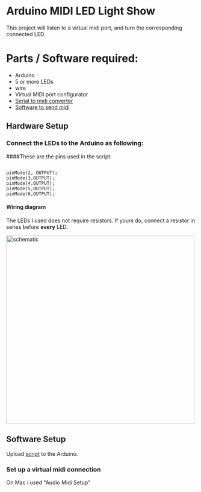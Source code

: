 # Arduino MIDI LED Light Show

This project will listen to a virtual midi port, and turn the corresponding connected LED.
# Parts / Software required:

- Arduino
- 5 or more LEDs
- wire
- Virtual MIDI port configurator
- [Serial to midi converter](http://www.spikenzielabs.com/SpikenzieLabs/Serial_MIDI.html)
- [Software to send midi](http://www.manyetas.com/creed/midikeys.html)

## Hardware Setup
### Connect the LEDs to the Arduino as following:

####These are the pins used in the script:
```arduino

pinMode(2, OUTPUT);
pinMode(3,OUTPUT);
pinMode(4,OUTPUT);
pinMode(5,OUTPUT);
pinMode(6,OUTPUT);
```

#### Wiring diagram
The LEDs I used does not require resistors. If yours do, connect a resistor in series before **every** LED.

<img width="500" alt="schematic" src="https://cloud.githubusercontent.com/assets/18582452/20883638/7d4f6e62-bae7-11e6-9603-c4440df44c2f.png">


## Software Setup
Upload [script](https://github.com/tlystad24/arduino-midi-out/blob/master/sketch.ino) to the Arduino.

### Set up a virtual midi connection
On Mac i used "Audio Midi Setup"
